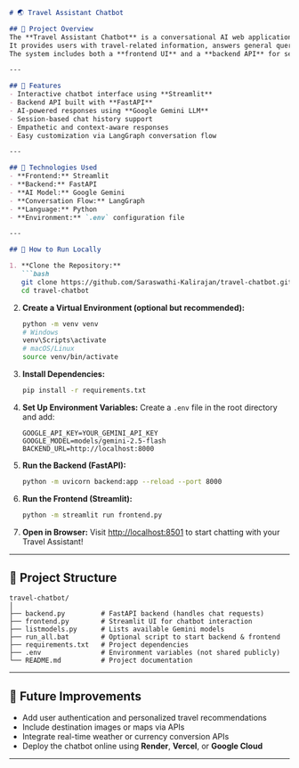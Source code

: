 

````markdown
# 🌏 Travel Assistant Chatbot

## 🔹 Project Overview
The **Travel Assistant Chatbot** is a conversational AI web application built using **Streamlit**, **FastAPI**, and **Google Gemini LLM**.  
It provides users with travel-related information, answers general queries, and offers empathetic, context-aware responses.  
The system includes both a **frontend UI** and a **backend API** for seamless interaction.

---

## 🔹 Features
- Interactive chatbot interface using **Streamlit**  
- Backend API built with **FastAPI**  
- AI-powered responses using **Google Gemini LLM**  
- Session-based chat history support  
- Empathetic and context-aware responses  
- Easy customization via LangGraph conversation flow  

---

## 🔹 Technologies Used
- **Frontend:** Streamlit  
- **Backend:** FastAPI  
- **AI Model:** Google Gemini  
- **Conversation Flow:** LangGraph  
- **Language:** Python  
- **Environment:** `.env` configuration file  

---

## 🔹 How to Run Locally

1. **Clone the Repository:**
   ```bash
   git clone https://github.com/Saraswathi-Kalirajan/travel-chatbot.git
   cd travel-chatbot
````

2. **Create a Virtual Environment (optional but recommended):**

   ```bash
   python -m venv venv
   # Windows
   venv\Scripts\activate
   # macOS/Linux
   source venv/bin/activate
   ```

3. **Install Dependencies:**

   ```bash
   pip install -r requirements.txt
   ```

4. **Set Up Environment Variables:**
   Create a `.env` file in the root directory and add:

   ```
   GOOGLE_API_KEY=YOUR_GEMINI_API_KEY
   GOOGLE_MODEL=models/gemini-2.5-flash
   BACKEND_URL=http://localhost:8000
   ```

5. **Run the Backend (FastAPI):**

   ```bash
   python -m uvicorn backend:app --reload --port 8000
   ```

6. **Run the Frontend (Streamlit):**

   ```bash
   python -m streamlit run frontend.py
   ```

7. **Open in Browser:**
   Visit [http://localhost:8501](http://localhost:8501) to start chatting with your Travel Assistant!

---

## 🔹 Project Structure

```
travel-chatbot/
│
├── backend.py         # FastAPI backend (handles chat requests)
├── frontend.py        # Streamlit UI for chatbot interaction
├── listmodels.py      # Lists available Gemini models
├── run_all.bat        # Optional script to start backend & frontend
├── requirements.txt   # Project dependencies
├── .env               # Environment variables (not shared publicly)
└── README.md          # Project documentation
```

---

## 🔹 Future Improvements

* Add user authentication and personalized travel recommendations
* Include destination images or maps via APIs
* Integrate real-time weather or currency conversion APIs
* Deploy the chatbot online using **Render**, **Vercel**, or **Google Cloud**

---


```
